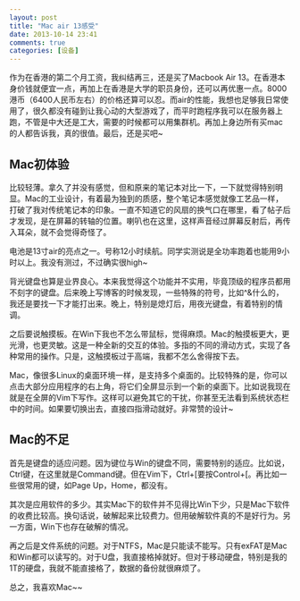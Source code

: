 ```yaml
---
layout: post
title: "Mac air 13感受"
date: 2013-10-14 23:41
comments: true
categories: [设备]
---
```


作为在香港的第二个月工资，我纠结再三，还是买了Macbook Air 13。在香港本身价钱就便宜一点，再加上在香港是大学的职员身份，还可以再优惠一点。8000港币（6400人民币左右）的价格还算可以忍。而air的性能，我想也足够我日常使用了，很久都没有碰到让我心动的大型游戏了，而平时跑程序我可以在服务器上跑，不管是中大还是工大，需要的时候都可以用集群机。再加上身边所有买mac的人都告诉我，真的很值。最后，还是买吧~

## Mac初体验
比较轻薄。拿久了并没有感觉，但和原来的笔记本对比一下，一下就觉得特别明显。Mac的工业设计，有着最为独到的质感，整个笔记本感觉就像工艺品一样，打破了我对传统笔记本的印象。一直不知道它的风扇的换气口在哪里，看了帖子后才发现，是在屏幕的转轴的位置。喇叭也在这里，这样声音经过屏幕反射后，再传入耳朵，就不会觉得奇怪了。

电池是13寸air的亮点之一。号称12小时续航。同学实测说是全功率跑着也能用9小时以上。我没有测过，不过确实很high~

背光键盘也算是业界良心。本来我觉得这个功能并不实用，毕竟顶级的程序员都用不刻字的键盘。后来晚上写博客的时候发现，一些特殊的符号，比如^&什么的，我还是要找一下才能打出来。晚上，特别是熄灯后，用夜光键盘，有着特别的情调。

之后要说触摸板。在Win下我也不怎么带鼠标，觉得麻烦。Mac的触摸板更大，更光滑，也更灵敏。这是一种全新的交互的体验。多指的不同的滑动方式，实现了各种常用的操作。只是，这触摸板过于高端，我都不怎么舍得按下去。

Mac，像很多Linux的桌面环境一样，是支持多个桌面的。比较特殊的是，你可以点击大部分应用程序的右上角，将它们全屏显示到一个新的桌面下。比如说我现在就是在全屏的Vim下写作。这样可以避免其它的干扰，你甚至无法看到系统状态栏中的时间。如果要切换出去，直接四指滑动就好。非常赞的设计~

## Mac的不足
首先是键盘的适应问题。因为键位与Win的键盘不同，需要特别的适应。比如说，Ctrl键，在这里就是Command键。但在Vim下，Ctrl+[要按Control+[。再比如一些很常用的键，如Page Up，Home，都没有。

其次是应用软件的多少。其实Mac下的软件并不见得比Win下少，只是Mac下软件的收费比较高。换句话说，破解起来比较费力。但用破解软件真的不是好行为。另一方面，Win下也存在破解的情况。

再之后是文件系统的问题。对于NTFS，Mac是只能读不能写。只有exFAT是Mac和Win都可以读写的。对于U盘，我直接格掉就好。但对于移动硬盘，特别是我的1T的硬盘，我就不能直接格了，数据的备份就很麻烦了。

总之，我喜欢Mac~~
